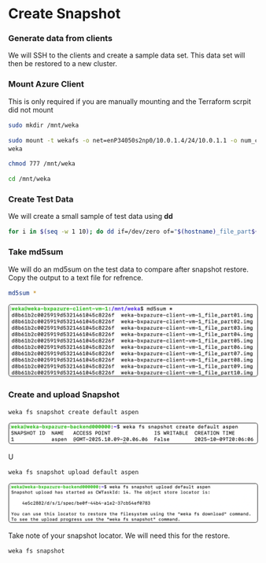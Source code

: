# Create Snapshot

###  Generate data from clients
We will SSH to the clients and create a sample data set.  This data set will then be restored to a new cluster.



### Mount Azure Client
This is only required if you are manually mounting and the Terraform scrpit did not mount

```bash
sudo mkdir /mnt/weka
```
```bash
sudo mount -t wekafs -o net=enP34050s2np0/10.0.1.4/24/10.0.1.1 -o num_cores=1 -o mgmt_ip=10.0.1.7 74.235.237.199/default /mnt/weka
weka
```

```bash
chmod 777 /mnt/weka
```
```bash
cd /mnt/weka
```

### Create Test Data
We will create a small sample of test data using **dd**

```bash
for i in $(seq -w 1 10); do dd if=/dev/zero of="$(hostname)_file_part${i}.img" bs=50M count=10 status=progress; done
```

### Take md5sum 

We will do an md5sum on the test data to compare after snapshot restore.  Copy the output to a text file for refrence.

```bash
md5sum *
```

<img src="./images/md5sum.png" alt="md5sum" style="border:2px solid #888; border-radius:6px;">

### Create and upload Snapshot

```bash
weka fs snapshot create default aspen
```
<img src="./images/create_snap.png" alt="Create Snap" style="border:2px solid #888; border-radius:6px;">


U
```bash
weka fs snapshot upload default aspen
```

<img src="./images/upload_snap.png" alt="Upload Snap" style="border:2px solid #888; border-radius:6px;">

Take note of your snapshot locator.  We will need this for the restore.

```bash
weka fs snapshot
````
